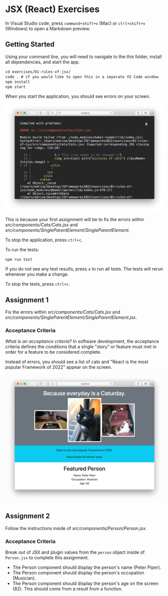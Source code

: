 # JSX (React) Exercises

In Visual Studio code, press `command+shift+v` (Mac) or `ctrl+shift+v` (Windows) to open a Markdown preview.

## Getting Started

Using your command line, you will need to navigate to the this folder, install all dependencies, and start the app.

```shell
cd exercises/01-rules-of-jsx/
code . # if you would like to open this in a separate VS Code window
npm install
npm start
```

When you start the application, you should see errors on your screen.

![An example of a JSX error that you will see when you start the application](jsx-errors.png)

This is because your first assignment will be to fix the errors within _src/components/Cats/Cats.jsx_ and _src/components/SingleParentElement/SingleParentElement_.

To stop the application, press `ctrl+c`.

To run the tests:

```shell
npm run test
```

If you do not see any test results, press `a` to run all tests. The tests will rerun whenever you make a change.

To stop the tests, press `ctrl+c`.

## Assignment 1

Fix the errors within _src/components/Cats/Cats.jsx_ and _src/components/SingleParentElement/SingleParentElement.jsx_.

### Acceptance Criteria

_What is an acceptance criteria?_ In software development, the acceptance criteria defines the conditions that a single "story" or feature must met in order for a feature to be considered complete.

Instead of errors, you should see a list of cats and "React is the most popular Framework of 2022" appear on the screen.

![What you should see when the errors are fixed](jsx-demo.png)

## Assignment 2

Follow the instructions inside of _src/components/Person/Person.jsx_.

### Acceptance Criteria

Break out of JSX and plugin values from the `person` object inside of `Person.jsx` to complete this assignment.

- The Person component should display the person's name (Peter Piper).
- The Person component should display the person's occupation (Musician).
- The Person component should display the person's age on the screen (82). This should come from a result from a function.
